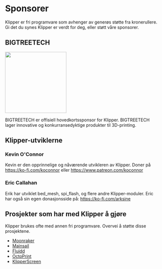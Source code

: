 # Sponsorer

Klipper er fri programvare som avhenger av generøs støtte fra kronerullere. Gi det du synes Klipper er verdt for deg, eller støtt våre sponsorer.

## BIGTREETECH

[<img src="./img/sponsors/BTT_BTT.png" width="200" />](https://bigtree-tech.com/collections/all-products)

BIGTREETECH er offisiell hovedkortssponsor for Klipper. BIGTREETECH lager innovative og konkurransedyktige produkter til 3D-printing.

## Klipper-utviklerne

### Kevin O'Connor

Kevin er den opprinnelige og nåværende utvikleren av Klipper. Doner på <https://ko-fi.com/koconnor> eller <https://www.patreon.com/koconnor>

### Eric Callahan

Erik har utviklet bed_mesh, spi_flash, og flere andre Klipper-moduler. Eric har også sin egen donasjonsside på: <https://ko-fi.com/arksine>

## Prosjekter som har med Klipper å gjøre

Klipper brukes ofte med annen fri programvare. Overvei å støtte disse prosjektene.

* [Moonraker](https://github.com/Arksine/moonraker)
* [Mainsail](https://github.com/mainsail-crew/mainsail)
* [Fluidd](https://github.com/fluidd-core/fluidd)
* [OctoPrint](https://octoprint.org/)
* [KlipperScreen](https://github.com/jordanruthe/KlipperScreen)
